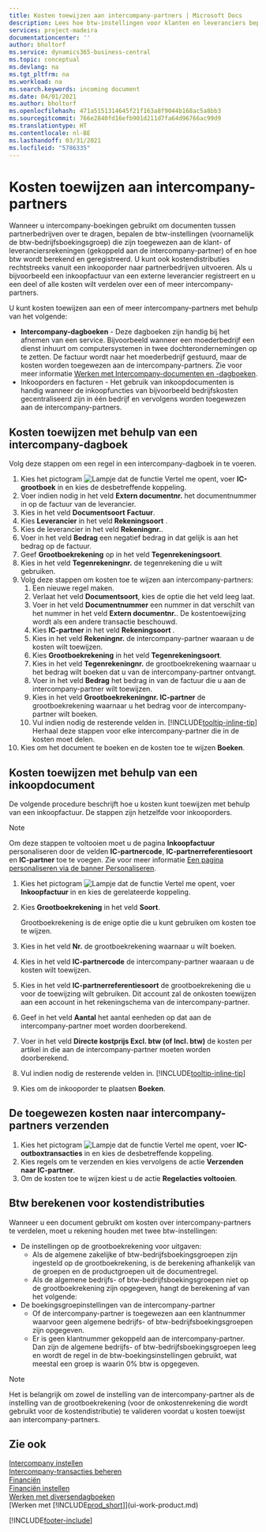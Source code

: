 ```yaml
---
title: Kosten toewijzen aan intercompany-partners | Microsoft Docs
description: Lees hoe btw-instellingen voor klanten en leveranciers bepalen of en hoe btw wordt berekend.
services: project-madeira
documentationcenter: ''
author: bholtorf
ms.service: dynamics365-business-central
ms.topic: conceptual
ms.devlang: na
ms.tgt_pltfrm: na
ms.workload: na
ms.search.keywords: incoming document
ms.date: 04/01/2021
ms.author: bholtorf
ms.openlocfilehash: 471a5151314645f21f163a8f9044b168ac5a8bb3
ms.sourcegitcommit: 766e2840fd16efb901d211d7fa64d96766ac99d9
ms.translationtype: HT
ms.contentlocale: nl-BE
ms.lasthandoff: 03/31/2021
ms.locfileid: "5786335"
---
```

# <a name="allocate-costs-to-intercompany-partners"></a>Kosten toewijzen aan intercompany-partners
Wanneer u intercompany-boekingen gebruikt om documenten tussen partnerbedrijven over te dragen, bepalen de btw-instellingen (voornamelijk de btw-bedrijfsboekingsgroep) die zijn toegewezen aan de klant- of leveranciersrekeningen (gekoppeld aan de intercompany-partner) of en hoe btw wordt berekend en geregistreerd. U kunt ook kostendistributies rechtstreeks vanuit een inkooporder naar partnerbedrijven uitvoeren. Als u bijvoorbeeld een inkoopfactuur van een externe leverancier registreert en u een deel of alle kosten wilt verdelen over een of meer intercompany-partners.

U kunt kosten toewijzen aan een of meer intercompany-partners met behulp van het volgende:

* **Intercompany-dagboeken** - Deze dagboeken zijn handig bij het afnemen van een service. Bijvoorbeeld wanneer een moederbedrijf een dienst inhuurt om computersystemen in twee dochterondernemingen op te zetten. De factuur wordt naar het moederbedrijf gestuurd, maar de kosten worden toegewezen aan de intercompany-partners. Zie voor meer informatie [Werken met Intercompany-documenten en -dagboeken](intercompany-how-work-documents-journals.md).
* Inkooporders en facturen - Het gebruik van inkoopdocumenten is handig wanneer de inkoopfuncties van bijvoorbeeld bedrijfskosten gecentraliseerd zijn in één bedrijf en vervolgens worden toegewezen aan de intercompany-partners.

## <a name="to-allocate-costs-using-an-intercompany-general-journal"></a>Kosten toewijzen met behulp van een intercompany-dagboek
Volg deze stappen om een regel in een intercompany-dagboek in te voeren. 

1. Kies het pictogram ![Lampje dat de functie Vertel me opent](media/ui-search/search_small.png "Vertel me wat u wilt doen"), voer **IC-grootboek** in en kies de desbetreffende koppeling.
2. Voer indien nodig in het veld **Extern documentnr.** het documentnummer in op de factuur van de leverancier.
3. Kies in het veld **Documentsoort** **Factuur**.
4. Kies **Leverancier** in het veld **Rekeningsoort** .
5. Kies de leverancier in het veld **Rekeningnr.**.
6. Voer in het veld **Bedrag** een negatief bedrag in dat gelijk is aan het bedrag op de factuur.
7. Geef **Grootboekrekening** op in het veld **Tegenrekeningsoort**.
8. Kies in het veld **Tegenrekeningnr.** de tegenrekening die u wilt gebruiken.
9. Volg deze stappen om kosten toe te wijzen aan intercompany-partners:
   1. Een nieuwe regel maken.
   2. Verlaat het veld **Documentsoort**, kies de optie die het veld leeg laat.
   3. Voer in het veld **Documentnummer** een nummer in dat verschilt van het nummer in het veld **Extern documentnr.**. De kostentoewijzing wordt als een andere transactie beschouwd.
   4. Kies **IC-partner** in het veld **Rekeningsoort** .
   5. Kies in het veld **Rekeningnr.** de intercompany-partner waaraan u de kosten wilt toewijzen.
   6. Kies **Grootboekrekening** in het veld **Tegenrekeningsoort**.
   7. Kies in het veld **Tegenrekeningnr.** de grootboekrekening waarnaar u het bedrag wilt boeken dat u van de intercompany-partner ontvangt.
   1. Voer in het veld **Bedrag** het bedrag in van de factuur die u aan de intercompany-partner wilt toewijzen.
   1. Kies in het veld **Grootboekrekeningnr. IC-partner** de grootboekrekening waarnaar u het bedrag voor de intercompany-partner wilt boeken. 
   1. Vul indien nodig de resterende velden in. [!INCLUDE[tooltip-inline-tip](includes/tooltip-inline-tip_md.md)] Herhaal deze stappen voor elke intercompany-partner die in de kosten moet delen.
1. Kies om het document te boeken en de kosten toe te wijzen **Boeken**.  

## <a name="to-allocate-costs-using-a-purchase-document"></a>Kosten toewijzen met behulp van een inkoopdocument
De volgende procedure beschrijft hoe u kosten kunt toewijzen met behulp van een inkoopfactuur. De stappen zijn hetzelfde voor inkooporders.

> [!NOTE]
> Om deze stappen te voltooien moet u de pagina **Inkoopfactuur** personaliseren door de velden **IC-partnercode**, **IC-partnerreferentiesoort** en **IC-partner** toe te voegen. Zie voor meer informatie [Een pagina personaliseren via de banner Personaliseren](ui-personalization-user.md#to-start-personalizing-a-page-through-the-personalizing-banner).

1. Kies het pictogram ![Lampje dat de functie Vertel me opent](media/ui-search/search_small.png "Vertel me wat u wilt doen"), voer **Inkoopfactuur** in en kies de gerelateerde koppeling.
2. Kies **Grootboekrekening** in het veld **Soort**.
   
   Grootboekrekening is de enige optie die u kunt gebruiken om kosten toe te wijzen.  
1. Kies in het veld **Nr.** de grootboekrekening waarnaar u wilt boeken.
1. Kies in het veld **IC-partnercode** de intercompany-partner waaraan u de kosten wilt toewijzen.
1. Kies in het veld **IC-partnerreferentiesoort** de grootboekrekening die u voor de toewijzing wilt gebruiken. Dit account zal de onkosten toewijzen aan een account in het rekeningschema van de intercompany-partner.
1. Geef in het veld **Aantal** het aantal eenheden op dat aan de intercompany-partner moet worden doorberekend.
1. Voer in het veld **Directe kostprijs Excl. btw (of Incl. btw)** de kosten per artikel in die aan de intercompany-partner moeten worden doorberekend.
1. Vul indien nodig de resterende velden in. [!INCLUDE[tooltip-inline-tip](includes/tooltip-inline-tip_md.md)] 
1. Kies om de inkooporder te plaatsen **Boeken**.

## <a name="to-send-the-allocated-costs-to-intercompany-partners"></a>De toegewezen kosten naar intercompany-partners verzenden
1. Kies het pictogram ![Lampje dat de functie Vertel me opent](media/ui-search/search_small.png "Vertel me wat u wilt doen"), voer **IC-outboxtransacties** in en kies de desbetreffende koppeling.
2. Kies regels om te verzenden en kies vervolgens de actie **Verzenden naar IC-partner**. 
3. Om de kosten toe te wijzen kiest u de actie **Regelacties voltooien**.

## <a name="calculating-vat-for-cost-distributions"></a>Btw berekenen voor kostendistributies
Wanneer u een document gebruikt om kosten over intercompany-partners te verdelen, moet u rekening houden met twee btw-instellingen: 
* De instellingen op de grootboekrekening voor uitgaven:
   * Als de algemene zakelijke of btw-bedrijfsboekingsgroepen zijn ingesteld op de grootboekrekening, is de berekening afhankelijk van de groepen en de productgroepen uit de documentregel.
   * Als de algemene bedrijfs- of btw-bedrijfsboekingsgroepen niet op de grootboekrekening zijn opgegeven, hangt de berekening af van het volgende:
* De boekingsgroepinstellingen van de intercompany-partner
   * Of de intercompany-partner is toegewezen aan een klantnummer waarvoor geen algemene bedrijfs- of btw-bedrijfsboekingsgroepen zijn opgegeven.
   * Er is geen klantnummer gekoppeld aan de intercompany-partner. Dan zijn de algemene bedrijfs- of btw-bedrijfsboekingsgroepen leeg en wordt de regel in de btw-boekingsinstellingen gebruikt, wat meestal een groep is waarin 0% btw is opgegeven.

> [!NOTE]
> Het is belangrijk om zowel de instelling van de intercompany-partner als de instelling van de grootboekrekening (voor de onkostenrekening die wordt gebruikt voor de kostendistributie) te valideren voordat u kosten toewijst aan intercompany-partners.

## <a name="see-also"></a>Zie ook
[Intercompany instellen](intercompany-how-setup.md)  
[Intercompany-transacties beheren](intercompany-manage.md)  
[Financiën](finance.md)  
[Financiën instellen](finance-setup-finance.md)  
[Werken met diversendagboeken](ui-work-general-journals.md)  
[Werken met [!INCLUDE[prod_short](includes/prod_short.md)]](ui-work-product.md)

[!INCLUDE[footer-include](includes/footer-banner.md)]